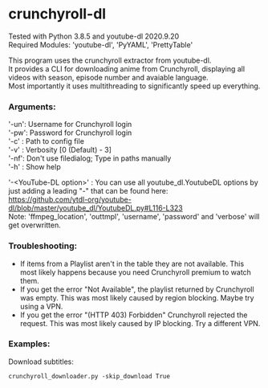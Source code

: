 # crunchyroll-dl
Tested with Python 3.8.5 and youtube-dl 2020.9.20  
Required Modules: 'youtube-dl', 'PyYAML', 'PrettyTable'

This program uses the crunchyroll extractor from youtube-dl.  
It provides a CLI for downloading anime from Crunchyroll, displaying all videos with season, episode number and avaiable language.  
Most importantly it uses multithreading to significantly speed up everything.

### Arguments:  
'-un': Username for Crunchyroll login  
'-pw': Password for Crunchyroll login  
'-c' : Path to config file  
'-v' : Verbosity [0 (Default) - 3]  
'-nf': Don't use filedialog; Type in paths manually  
'-h' : Show help  

'-\<YouTube-DL option\>' : You can use all youtube_dl.YoutubeDL options by just adding a leading "-" that can be found here:  
                           https://github.com/ytdl-org/youtube-dl/blob/master/youtube_dl/YoutubeDL.py#L116-L323  
                           Note: 'ffmpeg_location', 'outtmpl', 'username', 'password' and 'verbose' will get overwritten.

### Troubleshooting:
- If items from a Playlist aren't in the table they are not available.
  This most likely happens because you need Crunchyroll premium to watch them.
- If you get the error "Not Available", the playlist returned by Crunchyroll was empty. This was most likely caused by region blocking. Maybe try using a VPN.
- If you get the error "(HTTP 403) Forbidden" Crunchyroll rejected the request. This was most likely caused by IP blocking. Try a different VPN.

### Examples:
Download subtitles:
```
crunchyroll_downloader.py -skip_download True
```
